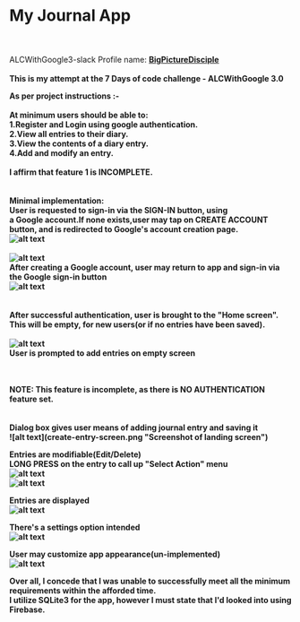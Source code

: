 # My Journal App
<br/><br/>
ALCWithGoogle3-slack 
Profile name: <a href=""><b>BigPictureDisciple<b/></a>
 <br/><br/>
This is my attempt at the 7 Days of code challenge - ALCWithGoogle 3.0<br/>

As per project instructions :-<br/> 
<br/>
At minimum users should be able to:<br/>
 1.Register and Login using google authentication.<br/>
 2.View all entries to their diary.<br/>
 3.View the contents of a diary entry.<br/>
 4.Add and modify an entry.<br/><br/>
I affirm that feature 1 is <b>INCOMPLETE</b>.<br/>
<br/>
<br/>
Minimal implementation:<br/>
User is requested to sign-in via the SIGN-IN button, using<br/>
a Google account.If none exists,user may tap on CREATE ACCOUNT button, and is redirected to Google's 
account creation page.<br/>
![alt text](journalapp.png "Screenshot of landing screen")<br/><br/>
![alt text](google-account-screen.png "Screenshot of google screen")<br/>
After creating a Google account, user may return
to app and sign-in via the Google sign-in button
<br/>
![alt text](sign-button.png "Screenshot of sign-in")<br/>
<br/><br/>
After successful authentication, user is brought to the "Home screen".<br/>
This will be empty, for new users(or if no entries have been saved).<br/>
<br/>
![alt text](home-screen.png "Screenshot of home screen")<br/>
User is prompted to add entries on empty screen
<br/><br/>

<br/>
NOTE: This feature is incomplete, as there is NO AUTHENTICATION feature
set.
<br/>
<br/><br/>
Dialog box gives user means of adding journal entry and saving it<br/>
![alt text](create-entry-screen.png "Screenshot of landing screen")

Entries are modifiable(Edit/Delete)<br/>
<b>LONG PRESS<b/> on the entry to call up "Select Action" menu<br/>
![alt text](delete-screen.png "delete entry screen")<br/>
![alt text](edit-entry.png "Screenshot of screen")<br/>

Entries are displayed<br/>
![alt text](added-entry.png "Screenshot of entry screen")<br/>

There's a settings option intended<br/>
![alt text](settings-menu.png "launch settings screen")<br/>

User may customize app appearance(un-implemented)<br/>
![alt text](settings-screen.png "Settings screen")<br/>

Over all, I concede that I was unable to successfully meet all the minimum requirements within the afforded time.
<br/>
I utilize SQLite3 for the app, however I must state that I'd looked into using Firebase. 
